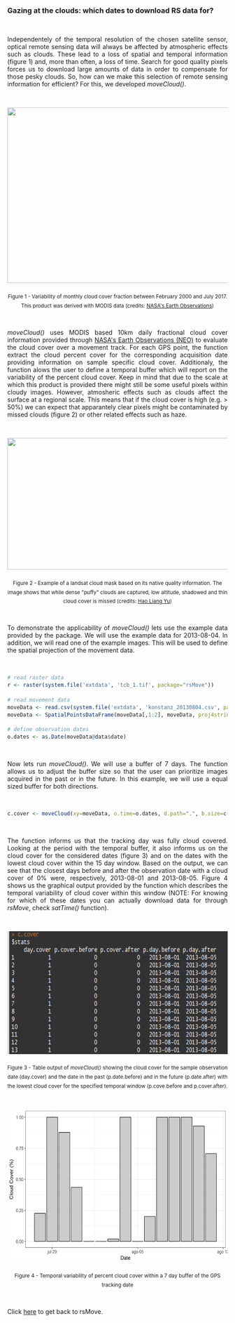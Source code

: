 ### Gazing at the clouds: which dates to download RS data for?

<br>

<p align="justify">
Independentely of the temporal resolution of the chosen satellite sensor, optical remote sensing data will always be affected by atmospheric effects such as clouds. These lead to a loss of spatial and temporal information (figure 1) and, more than often, a loss of time. Search for good quality pixels forces us to download large amounts of data in order to compensate for those pesky clouds. So, how can we make this selection of remote sensing information for efficient? For this, we developed <i>moveCloud()</i>. 
</p> 

<br>

<p align="center"><img width="600" height="400" src="https://github.com/RRemelgado/README_data/blob/master/rsMove/MODAL2_M_CLD_FR.gif"></p>

<p align="center"><sub>Figure 1 - Variability of monthly cloud cover fraction between February 2000 and July 2017. This product was derived with MODIS data (credits: <a href="https://earthobservatory.nasa.gov/GlobalMaps/view.php?d1=MODAL2_M_CLD_FR">NASA's Earth Observations</a>)</sub></p>

<br>

<p align="justify">
<i>moveCloud()</i> uses MODIS based 10km daily fractional cloud cover information provided through <a href="https://neo.sci.gsfc.nasa.gov/view.php?datasetId=MODAL2_D_CLD_FR&date=2017-06-01">NASA's Earth Observations (NEO)</a> to evaluate the cloud cover over a movement track. For each GPS point, the function extract the cloud percent cover for the corresponding acquisition date providing information on sample specific cloud cover. Additionaly, the function alows the user to define a temporal buffer which will report on the variability of the percent cloud cover. Keep in mind that due to the scale at which this product is provided there might still be some useful pixels within cloudy images. However, atmosheric effects such as clouds affect the surface at a regional scale. This means that if the cloud cover is high (e.g. > 50%) we can expect that apparantely clear pixels might be contaminated by missed clouds (figure 2) or other related effects such as haze.
</p> 

<br>

<p align="center"><img width="600" height="300" src="https://haoliangyu.github.io/2015/01/18/Making-masks-with-Landsat-8-Quality-Assessment-band-using-Python/maskresult.png"></p>

<p align="center"><sub>Figure 2 - Example of a landsat cloud mask based on its native quality information. The image shows that while dense "puffy" clouds are captured, low altitude, shadowed and thin cloud cover is missed (credits: <a href="https://haoliangyu.github.io/2015/01/18/Making-masks-with-Landsat-8-Quality-Assessment-band-using-Python/">Hao Liang Yu</a>)</sub></p>

<br>

<p align="justify">
To demonstrate the applicability of <i>moveCloud()</i> lets use the example data provided by the package. We will use the example data for 2013-08-04. In addition, we will read one of the example images. This will be used to define the spatial projection of the movement data.
</p> 

<br>

```R
# read raster data
r <- raster(system.file('extdata', 'tcb_1.tif', package="rsMove"))

# read movement data
moveData <- read.csv(system.file('extdata', 'konstanz_20130804.csv', package="rsMove"))
moveData <- SpatialPointsDataFrame(moveData[,1:2], moveData, proj4string=crs(r))

# define observation dates
o.dates <- as.Date(moveData@data$date)
```
<br>

<p align="justify">
Now lets run <i>moveCloud()</i>. We will use a buffer of 7 days. The function allows us to adjust the buffer size so that the user can prioritize images acquired in the past or in the future. In this example, we will use a equal sized buffer for both directions.
</p> 

<br>

```R
c.cover <- moveCloud(xy=moveData, o.time=o.dates, d.path=".", b.size=c(7,7))
```

<br>

<p align="justify">
The function informs us that the tracking day was fully cloud covered. Looking at the period with the temporal buffer, it also informs us on the cloud cover for the considered dates (figure 3) and on the dates with the lowest cloud cover within the 15 day window. Based on the output, we can see that the closest days before and after the observation date with a cloud cover of 0% were, respectively, 2013-08-01 and 2013-08-05. Figure 4 shows us the graphical output provided by the function which describes the temporal variability of cloud cover within this window (</b>NOTE</b>: For knowing for which of these dates you can actually download data for through <i>rsMove</i>, check <i>satTime()</i> function).
</p> 

<br>

<p align="center"><img width="600" height="280" src="https://github.com/RRemelgado/README_data/blob/master/rsMove/Figure-3_Example-7.png"></p>

<p align="center"><sub>Figure 3 - Table output of <i>moveCloud()</i> showing the cloud cover for the sample observation date (day.cover) and the date in the past (p.date.before) and in the future (p.date.after) with the lowest cloud cover for the specified temporal window (p.cove.before and p.cover.after).</sub></p>

<br>

<p align="center"><img width="600" height="350" src="https://github.com/RRemelgado/README_data/blob/master/rsMove/Figure-4_example-7.png"></p>

<p align="center"><sub>Figure 4 - Temporal variability of percent cloud cover within a 7 day buffer of the GPS tracking date</sub></p>

<br>

Click  <a href="https://github.com/RRemelgado/rsMove/">here</a> to get back to rsMove.

<br>

